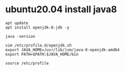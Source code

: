 
# ubuntu20.04 install java8
```shell
apt update
apt install openjdk-8-jdk -y

java -version

vim /etc/profile.d/openjdk.sh
export JAVA_HOME=/usr/lib/jvm/java-8-openjdk-amd64
export PATH=$PATH:$JAVA_HOME/bin

source /etc/profile
```

